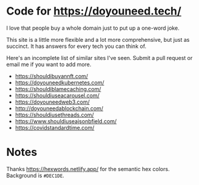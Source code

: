 # Code for https://doyouneed.tech/
  
I love that people buy a whole domain just to put up a one-word joke.

This site is a little more flexible and a lot more comprehensive, but just as succinct. It has answers for every tech you can think of.

Here's an incomplete list of similar sites I've seen. Submit a pull request or email me if you want to add more.

- https://shouldibuyannft.com/
- https://doyouneedkubernetes.com/
- https://shouldiblamecaching.com/
- https://shouldiuseacarousel.com/
- https://doyouneedweb3.com/
- http://doyouneedablockchain.com/
- https://shouldiusethreads.com/
- https://www.shouldiuseajsonbfield.com/
- https://covidstandardtime.com/

# Notes

Thanks https://hexwords.netlify.app/ for the semantic hex colors. Background is `#DEC1DE`.
